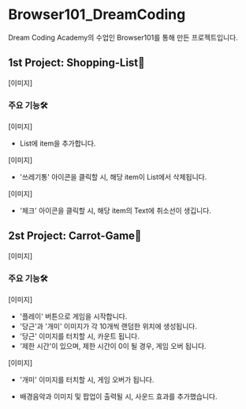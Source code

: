 # Browser101_DreamCoding
Dream Coding Academy의 수업인 Browser101를 통해 만든 프로젝트입니다.


## 1st Project: Shopping-List🛒

[이미지]
### 주요 기능🛠

[이미지]
* List에 item을 추가합니다.

[이미지]
* '쓰레기통' 아이콘을 클릭할 시, 해당 item이 List에서 삭제됩니다.

[이미지]
* '체크' 아이콘을 클릭할 시, 해당 item의 Text에 취소선이 생깁니다.

## 2st Project: Carrot-Game🥕

[이미지]
### 주요 기능🛠

[이미지]
* '플레이' 버튼으로 게임을 시작합니다.
* '당근'과 '개미' 이미지가 각 10개씩 랜덤한 위치에 생성됩니다.
* '당근' 이미지를 터치할 시, 카운트 됩니다.
* '제한 시간'이 있으며, 제한 시간이 0이 될 경우, 게임 오버 됩니다.

[이미지]
* '개미' 이미지를 터치할 시, 게임 오버가 됩니다.

* 배경음악과 이미지 및 팝업이 출력될 시, 사운드 효과를 추가했습니다.
